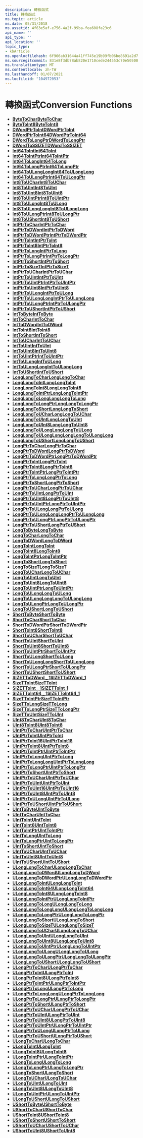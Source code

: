 ```yaml
---
description: 轉換函式
title: 轉換函式
ms.topic: article
ms.date: 05/31/2018
ms.assetid: 4f63e5af-e756-4a2f-99ba-fea608fa23c6
api_name: ''
api_type: ''
api_location: ''
topic_type:
- kbArticle
ms.openlocfilehash: 6f966ab31644a41ff745e19b99fb06be8691a2d7
ms.sourcegitcommit: 831e8f3db78ab820e1710cede244553c70e50500
ms.translationtype: MT
ms.contentlocale: zh-TW
ms.lasthandoff: 01/07/2021
ms.locfileid: "104972053"
---
```

# <a name="conversion-functions"></a><span data-ttu-id="28663-103">轉換函式</span><span class="sxs-lookup"><span data-stu-id="28663-103">Conversion Functions</span></span>

-   [<span data-ttu-id="28663-104">**ByteToChar**</span><span class="sxs-lookup"><span data-stu-id="28663-104">**ByteToChar**</span></span>](/windows/desktop/api/intsafe/nf-intsafe-bytetochar)
-   [<span data-ttu-id="28663-105">**ByteToInt8**</span><span class="sxs-lookup"><span data-stu-id="28663-105">**ByteToInt8**</span></span>](/windows/desktop/api/intsafe/nf-intsafe-bytetoint8)
-   <span data-ttu-id="28663-106">[**DWordPtrToInt**](/previous-versions/windows/desktop/legacy/bb776679(v=vs.85))</span><span class="sxs-lookup"><span data-stu-id="28663-106">[**DWordPtrToInt**](/previous-versions/windows/desktop/legacy/bb776679(v=vs.85))</span></span>
-   <span data-ttu-id="28663-107">[**DWordPtrToInt64**](/previous-versions/windows/desktop/legacy/bb776680(v=vs.85))</span><span class="sxs-lookup"><span data-stu-id="28663-107">[**DWordPtrToInt64**](/previous-versions/windows/desktop/legacy/bb776680(v=vs.85))</span></span>
-   <span data-ttu-id="28663-108">[**DWordToLongPtr**](/previous-versions/windows/desktop/legacy/bb776694(v=vs.85))</span><span class="sxs-lookup"><span data-stu-id="28663-108">[**DWordToLongPtr**](/previous-versions/windows/desktop/legacy/bb776694(v=vs.85))</span></span>
-   <span data-ttu-id="28663-109">[**DWordToSSIZET**](/previous-versions/windows/desktop/legacy/bb776697(v=vs.85))</span><span class="sxs-lookup"><span data-stu-id="28663-109">[**DWordToSSIZET**](/previous-versions/windows/desktop/legacy/bb776697(v=vs.85))</span></span>
-   <span data-ttu-id="28663-110">[**Int64ToInt**](/previous-versions/windows/desktop/legacy/bb776705(v=vs.85))</span><span class="sxs-lookup"><span data-stu-id="28663-110">[**Int64ToInt**](/previous-versions/windows/desktop/legacy/bb776705(v=vs.85))</span></span>
-   <span data-ttu-id="28663-111">[**Int64ToIntPtr**](/previous-versions/windows/desktop/legacy/bb776706(v=vs.85))</span><span class="sxs-lookup"><span data-stu-id="28663-111">[**Int64ToIntPtr**](/previous-versions/windows/desktop/legacy/bb776706(v=vs.85))</span></span>
-   <span data-ttu-id="28663-112">[**Int64ToLong**](/previous-versions/windows/desktop/legacy/bb776707(v=vs.85))</span><span class="sxs-lookup"><span data-stu-id="28663-112">[**Int64ToLong**](/previous-versions/windows/desktop/legacy/bb776707(v=vs.85))</span></span>
-   <span data-ttu-id="28663-113">[**Int64ToLongPtr**](/previous-versions/windows/desktop/legacy/bb776708(v=vs.85))</span><span class="sxs-lookup"><span data-stu-id="28663-113">[**Int64ToLongPtr**](/previous-versions/windows/desktop/legacy/bb776708(v=vs.85))</span></span>
-   <span data-ttu-id="28663-114">[**Int64ToULongLong**](/previous-versions/windows/desktop/legacy/bb776716(v=vs.85))</span><span class="sxs-lookup"><span data-stu-id="28663-114">[**Int64ToULongLong**](/previous-versions/windows/desktop/legacy/bb776716(v=vs.85))</span></span>
-   <span data-ttu-id="28663-115">[**Int64ToULongPtr**](/previous-versions/windows/desktop/legacy/bb776717(v=vs.85))</span><span class="sxs-lookup"><span data-stu-id="28663-115">[**Int64ToULongPtr**](/previous-versions/windows/desktop/legacy/bb776717(v=vs.85))</span></span>
-   [<span data-ttu-id="28663-116">**Int8ToUChar**</span><span class="sxs-lookup"><span data-stu-id="28663-116">**Int8ToUChar**</span></span>](/windows/desktop/api/intsafe/nf-intsafe-int8touchar)
-   [<span data-ttu-id="28663-117">**Int8ToUInt**</span><span class="sxs-lookup"><span data-stu-id="28663-117">**Int8ToUInt**</span></span>](/windows/desktop/api/intsafe/nf-intsafe-int8touint)
-   [<span data-ttu-id="28663-118">**Int8ToUInt8**</span><span class="sxs-lookup"><span data-stu-id="28663-118">**Int8ToUInt8**</span></span>](/windows/desktop/api/intsafe/nf-intsafe-int8touint8)
-   [<span data-ttu-id="28663-119">**Int8ToUIntPtr**</span><span class="sxs-lookup"><span data-stu-id="28663-119">**Int8ToUIntPtr**</span></span>](/windows/desktop/api/intsafe/nf-intsafe-int8touintptr)
-   [<span data-ttu-id="28663-120">**Int8ToULong**</span><span class="sxs-lookup"><span data-stu-id="28663-120">**Int8ToULong**</span></span>](/windows/desktop/api/intsafe/nf-intsafe-int8toulong)
-   [<span data-ttu-id="28663-121">**Int8ToULongLong**</span><span class="sxs-lookup"><span data-stu-id="28663-121">**Int8ToULongLong**</span></span>](/windows/desktop/api/intsafe/nf-intsafe-int8toulonglong)
-   [<span data-ttu-id="28663-122">**Int8ToULongPtr**</span><span class="sxs-lookup"><span data-stu-id="28663-122">**Int8ToULongPtr**</span></span>](/windows/desktop/api/intsafe/nf-intsafe-int8toulongptr)
-   [<span data-ttu-id="28663-123">**Int8ToUShort**</span><span class="sxs-lookup"><span data-stu-id="28663-123">**Int8ToUShort**</span></span>](/windows/desktop/api/intsafe/nf-intsafe-int8toushort)
-   [<span data-ttu-id="28663-124">**IntPtrToChar**</span><span class="sxs-lookup"><span data-stu-id="28663-124">**IntPtrToChar**</span></span>](/windows/desktop/api/intsafe/nf-intsafe-intptrtochar)
-   <span data-ttu-id="28663-125">[**IntPtrToDWord**](/previous-versions/windows/desktop/legacy/bb776718(v=vs.85))</span><span class="sxs-lookup"><span data-stu-id="28663-125">[**IntPtrToDWord**](/previous-versions/windows/desktop/legacy/bb776718(v=vs.85))</span></span>
-   <span data-ttu-id="28663-126">[**IntPtrToDWordPtr**](/previous-versions/windows/desktop/legacy/bb776719(v=vs.85))</span><span class="sxs-lookup"><span data-stu-id="28663-126">[**IntPtrToDWordPtr**](/previous-versions/windows/desktop/legacy/bb776719(v=vs.85))</span></span>
-   [<span data-ttu-id="28663-127">**IntPtrToInt**</span><span class="sxs-lookup"><span data-stu-id="28663-127">**IntPtrToInt**</span></span>](/windows/desktop/api/Intsafe/nf-intsafe-intptrtoint)
-   [<span data-ttu-id="28663-128">**IntPtrToInt8**</span><span class="sxs-lookup"><span data-stu-id="28663-128">**IntPtrToInt8**</span></span>](/windows/desktop/api/intsafe/nf-intsafe-intptrtoint8)
-   [<span data-ttu-id="28663-129">**IntPtrToLong**</span><span class="sxs-lookup"><span data-stu-id="28663-129">**IntPtrToLong**</span></span>](/windows/desktop/api/Intsafe/nf-intsafe-intptrtolong)
-   [<span data-ttu-id="28663-130">**IntPtrToLongPtr**</span><span class="sxs-lookup"><span data-stu-id="28663-130">**IntPtrToLongPtr**</span></span>](/windows/desktop/api/intsafe/nf-intsafe-intptrtolongptr)
-   [<span data-ttu-id="28663-131">**IntPtrToShort**</span><span class="sxs-lookup"><span data-stu-id="28663-131">**IntPtrToShort**</span></span>](/windows/desktop/api/intsafe/nf-intsafe-intptrtoshort)
-   <span data-ttu-id="28663-132">[**IntPtrToSizeT**](/previous-versions/windows/desktop/legacy/bb776722(v=vs.85))</span><span class="sxs-lookup"><span data-stu-id="28663-132">[**IntPtrToSizeT**](/previous-versions/windows/desktop/legacy/bb776722(v=vs.85))</span></span>
-   [<span data-ttu-id="28663-133">**IntPtrToUChar**</span><span class="sxs-lookup"><span data-stu-id="28663-133">**IntPtrToUChar**</span></span>](/windows/desktop/api/intsafe/nf-intsafe-intptrtouchar)
-   [<span data-ttu-id="28663-134">**IntPtrToUInt**</span><span class="sxs-lookup"><span data-stu-id="28663-134">**IntPtrToUInt**</span></span>](/windows/desktop/api/Intsafe/nf-intsafe-intptrtouint)
-   [<span data-ttu-id="28663-135">**IntPtrToUIntPtr**</span><span class="sxs-lookup"><span data-stu-id="28663-135">**IntPtrToUIntPtr**</span></span>](/windows/desktop/api/Intsafe/nf-intsafe-intptrtouintptr)
-   [<span data-ttu-id="28663-136">**IntPtrToUInt8**</span><span class="sxs-lookup"><span data-stu-id="28663-136">**IntPtrToUInt8**</span></span>](/windows/desktop/api/intsafe/nf-intsafe-intptrtouint8)
-   [<span data-ttu-id="28663-137">**IntPtrToULong**</span><span class="sxs-lookup"><span data-stu-id="28663-137">**IntPtrToULong**</span></span>](/windows/desktop/api/Intsafe/nf-intsafe-intptrtoulong)
-   [<span data-ttu-id="28663-138">**IntPtrToULongLong**</span><span class="sxs-lookup"><span data-stu-id="28663-138">**IntPtrToULongLong**</span></span>](/windows/desktop/api/Intsafe/nf-intsafe-intptrtoulonglong)
-   [<span data-ttu-id="28663-139">**IntPtrToULongPtr**</span><span class="sxs-lookup"><span data-stu-id="28663-139">**IntPtrToULongPtr**</span></span>](/windows/desktop/api/Intsafe/nf-intsafe-intptrtoulongptr)
-   [<span data-ttu-id="28663-140">**IntPtrToUShort**</span><span class="sxs-lookup"><span data-stu-id="28663-140">**IntPtrToUShort**</span></span>](/windows/desktop/api/intsafe/nf-intsafe-intptrtoushort)
-   <span data-ttu-id="28663-141">[**IntToByte**](/previous-versions/windows/desktop/legacy/bb776729(v=vs.85))</span><span class="sxs-lookup"><span data-stu-id="28663-141">[**IntToByte**](/previous-versions/windows/desktop/legacy/bb776729(v=vs.85))</span></span>
-   [<span data-ttu-id="28663-142">**IntToChar**</span><span class="sxs-lookup"><span data-stu-id="28663-142">**IntToChar**</span></span>](/windows/desktop/api/Intsafe/nf-intsafe-inttochar)
-   <span data-ttu-id="28663-143">[**IntToDWord**](/previous-versions/windows/desktop/legacy/bb776731(v=vs.85))</span><span class="sxs-lookup"><span data-stu-id="28663-143">[**IntToDWord**](/previous-versions/windows/desktop/legacy/bb776731(v=vs.85))</span></span>
-   [<span data-ttu-id="28663-144">**IntToInt8**</span><span class="sxs-lookup"><span data-stu-id="28663-144">**IntToInt8**</span></span>](/windows/desktop/api/intsafe/nf-intsafe-inttoint8)
-   [<span data-ttu-id="28663-145">**IntToShort**</span><span class="sxs-lookup"><span data-stu-id="28663-145">**IntToShort**</span></span>](/windows/desktop/api/Intsafe/nf-intsafe-inttoshort)
-   [<span data-ttu-id="28663-146">**IntToUChar**</span><span class="sxs-lookup"><span data-stu-id="28663-146">**IntToUChar**</span></span>](/windows/desktop/api/Intsafe/nf-intsafe-inttouchar)
-   [<span data-ttu-id="28663-147">**IntToUInt**</span><span class="sxs-lookup"><span data-stu-id="28663-147">**IntToUInt**</span></span>](/windows/desktop/api/Intsafe/nf-intsafe-inttouint)
-   [<span data-ttu-id="28663-148">**IntToUInt8**</span><span class="sxs-lookup"><span data-stu-id="28663-148">**IntToUInt8**</span></span>](/windows/desktop/api/intsafe/nf-intsafe-inttouint8)
-   [<span data-ttu-id="28663-149">**IntToUIntPtr**</span><span class="sxs-lookup"><span data-stu-id="28663-149">**IntToUIntPtr**</span></span>](/windows/desktop/api/Intsafe/nf-intsafe-inttoulonglong)
-   [<span data-ttu-id="28663-150">**IntToULong**</span><span class="sxs-lookup"><span data-stu-id="28663-150">**IntToULong**</span></span>](/windows/desktop/api/Intsafe/nf-intsafe-inttoulong)
-   <span data-ttu-id="28663-151">[**IntToULongLong**](/previous-versions/windows/desktop/legacy/bb776740(v=vs.85))</span><span class="sxs-lookup"><span data-stu-id="28663-151">[**IntToULongLong**](/previous-versions/windows/desktop/legacy/bb776740(v=vs.85))</span></span>
-   [<span data-ttu-id="28663-152">**IntToUShort**</span><span class="sxs-lookup"><span data-stu-id="28663-152">**IntToUShort**</span></span>](/windows/desktop/api/Intsafe/nf-intsafe-inttoushort)
-   [<span data-ttu-id="28663-153">**LongLongToChar**</span><span class="sxs-lookup"><span data-stu-id="28663-153">**LongLongToChar**</span></span>](/windows/desktop/api/intsafe/nf-intsafe-longlongtochar)
-   [<span data-ttu-id="28663-154">**LongLongToInt**</span><span class="sxs-lookup"><span data-stu-id="28663-154">**LongLongToInt**</span></span>](/windows/desktop/api/intsafe/nf-intsafe-longlongtoint)
-   [<span data-ttu-id="28663-155">**LongLongToInt8**</span><span class="sxs-lookup"><span data-stu-id="28663-155">**LongLongToInt8**</span></span>](/windows/desktop/api/intsafe/nf-intsafe-longlongtoint8)
-   [<span data-ttu-id="28663-156">**LongLongToIntPtr**</span><span class="sxs-lookup"><span data-stu-id="28663-156">**LongLongToIntPtr**</span></span>](/windows/desktop/api/intsafe/nf-intsafe-longlongtointptr)
-   [<span data-ttu-id="28663-157">**LongLongToLong**</span><span class="sxs-lookup"><span data-stu-id="28663-157">**LongLongToLong**</span></span>](/windows/desktop/api/intsafe/nf-intsafe-longlongtolong)
-   [<span data-ttu-id="28663-158">**LongLongToLongPtr**</span><span class="sxs-lookup"><span data-stu-id="28663-158">**LongLongToLongPtr**</span></span>](/windows/desktop/api/intsafe/nf-intsafe-longlongtolongptr)
-   [<span data-ttu-id="28663-159">**LongLongToShort**</span><span class="sxs-lookup"><span data-stu-id="28663-159">**LongLongToShort**</span></span>](/windows/desktop/api/intsafe/nf-intsafe-longlongtoshort)
-   [<span data-ttu-id="28663-160">**LongLongToUChar**</span><span class="sxs-lookup"><span data-stu-id="28663-160">**LongLongToUChar**</span></span>](/windows/desktop/api/intsafe/nf-intsafe-longlongtouchar)
-   [<span data-ttu-id="28663-161">**LongLongToUInt**</span><span class="sxs-lookup"><span data-stu-id="28663-161">**LongLongToUInt**</span></span>](/windows/desktop/api/intsafe/nf-intsafe-longlongtouint)
-   [<span data-ttu-id="28663-162">**LongLongToUInt8**</span><span class="sxs-lookup"><span data-stu-id="28663-162">**LongLongToUInt8**</span></span>](/windows/desktop/api/intsafe/nf-intsafe-longlongtouint8)
-   [<span data-ttu-id="28663-163">**LongLongToULong**</span><span class="sxs-lookup"><span data-stu-id="28663-163">**LongLongToULong**</span></span>](/windows/desktop/api/intsafe/nf-intsafe-longlongtoulong)
-   [<span data-ttu-id="28663-164">**LongLongToULongLong**</span><span class="sxs-lookup"><span data-stu-id="28663-164">**LongLongToULongLong**</span></span>](/windows/desktop/api/intsafe/nf-intsafe-longlongtoulonglong)
-   [<span data-ttu-id="28663-165">**LongLongToUShort**</span><span class="sxs-lookup"><span data-stu-id="28663-165">**LongLongToUShort**</span></span>](/windows/desktop/api/intsafe/nf-intsafe-longlongtoushort)
-   [<span data-ttu-id="28663-166">**LongPtrToChar**</span><span class="sxs-lookup"><span data-stu-id="28663-166">**LongPtrToChar**</span></span>](/windows/desktop/api/intsafe/nf-intsafe-longptrtochar)
-   <span data-ttu-id="28663-167">[**LongPtrToDWord**](/previous-versions/windows/desktop/legacy/bb776744(v=vs.85))</span><span class="sxs-lookup"><span data-stu-id="28663-167">[**LongPtrToDWord**](/previous-versions/windows/desktop/legacy/bb776744(v=vs.85))</span></span>
-   <span data-ttu-id="28663-168">[**LongPtrToDWordPtr**](/previous-versions/windows/desktop/legacy/bb776745(v=vs.85))</span><span class="sxs-lookup"><span data-stu-id="28663-168">[**LongPtrToDWordPtr**](/previous-versions/windows/desktop/legacy/bb776745(v=vs.85))</span></span>
-   [<span data-ttu-id="28663-169">**LongPtrToInt**</span><span class="sxs-lookup"><span data-stu-id="28663-169">**LongPtrToInt**</span></span>](/windows/desktop/api/Intsafe/nf-intsafe-longptrtoint)
-   [<span data-ttu-id="28663-170">**LongPtrToInt8**</span><span class="sxs-lookup"><span data-stu-id="28663-170">**LongPtrToInt8**</span></span>](/windows/desktop/api/intsafe/nf-intsafe-longptrtoint8)
-   [<span data-ttu-id="28663-171">**LongPtrToIntPtr**</span><span class="sxs-lookup"><span data-stu-id="28663-171">**LongPtrToIntPtr**</span></span>](/windows/desktop/api/Intsafe/nf-intsafe-longptrtointptr)
-   [<span data-ttu-id="28663-172">**LongPtrToLong**</span><span class="sxs-lookup"><span data-stu-id="28663-172">**LongPtrToLong**</span></span>](/windows/desktop/api/Intsafe/nf-intsafe-longptrtolong)
-   [<span data-ttu-id="28663-173">**LongPtrToShort**</span><span class="sxs-lookup"><span data-stu-id="28663-173">**LongPtrToShort**</span></span>](/windows/desktop/api/intsafe/nf-intsafe-longptrtoshort)
-   [<span data-ttu-id="28663-174">**LongPtrToUChar**</span><span class="sxs-lookup"><span data-stu-id="28663-174">**LongPtrToUChar**</span></span>](/windows/desktop/api/intsafe/nf-intsafe-longptrtouchar)
-   [<span data-ttu-id="28663-175">**LongPtrToUInt**</span><span class="sxs-lookup"><span data-stu-id="28663-175">**LongPtrToUInt**</span></span>](/windows/desktop/api/Intsafe/nf-intsafe-longptrtouint)
-   [<span data-ttu-id="28663-176">**LongPtrToUInt8**</span><span class="sxs-lookup"><span data-stu-id="28663-176">**LongPtrToUInt8**</span></span>](/windows/desktop/api/intsafe/nf-intsafe-longptrtouint8)
-   [<span data-ttu-id="28663-177">**LongPtrToUIntPtr**</span><span class="sxs-lookup"><span data-stu-id="28663-177">**LongPtrToUIntPtr**</span></span>](/windows/desktop/api/Intsafe/nf-intsafe-longptrtouintptr)
-   [<span data-ttu-id="28663-178">**LongPtrToULong**</span><span class="sxs-lookup"><span data-stu-id="28663-178">**LongPtrToULong**</span></span>](/windows/desktop/api/Intsafe/nf-intsafe-longptrtoulong)
-   [<span data-ttu-id="28663-179">**LongPtrToULongLong**</span><span class="sxs-lookup"><span data-stu-id="28663-179">**LongPtrToULongLong**</span></span>](/windows/desktop/api/Intsafe/nf-intsafe-longptrtoulonglong)
-   [<span data-ttu-id="28663-180">**LongPtrToULongPtr**</span><span class="sxs-lookup"><span data-stu-id="28663-180">**LongPtrToULongPtr**</span></span>](/windows/desktop/api/Intsafe/nf-intsafe-longptrtoulongptr)
-   [<span data-ttu-id="28663-181">**LongPtrToUShort**</span><span class="sxs-lookup"><span data-stu-id="28663-181">**LongPtrToUShort**</span></span>](/windows/desktop/api/intsafe/nf-intsafe-longptrtoushort)
-   <span data-ttu-id="28663-182">[**LongToByte**](/previous-versions/windows/desktop/legacy/bb776756(v=vs.85))</span><span class="sxs-lookup"><span data-stu-id="28663-182">[**LongToByte**](/previous-versions/windows/desktop/legacy/bb776756(v=vs.85))</span></span>
-   [<span data-ttu-id="28663-183">**LongToChar**</span><span class="sxs-lookup"><span data-stu-id="28663-183">**LongToChar**</span></span>](/windows/desktop/api/Intsafe/nf-intsafe-longtochar)
-   <span data-ttu-id="28663-184">[**LongToDWord**](/previous-versions/windows/desktop/legacy/bb776758(v=vs.85))</span><span class="sxs-lookup"><span data-stu-id="28663-184">[**LongToDWord**](/previous-versions/windows/desktop/legacy/bb776758(v=vs.85))</span></span>
-   [<span data-ttu-id="28663-185">**LongToInt**</span><span class="sxs-lookup"><span data-stu-id="28663-185">**LongToInt**</span></span>](/windows/desktop/api/Intsafe/nf-intsafe-longtoint)
-   [<span data-ttu-id="28663-186">**LongToInt8**</span><span class="sxs-lookup"><span data-stu-id="28663-186">**LongToInt8**</span></span>](/windows/desktop/api/intsafe/nf-intsafe-longtoint8)
-   [<span data-ttu-id="28663-187">**LongToIntPtr**</span><span class="sxs-lookup"><span data-stu-id="28663-187">**LongToIntPtr**</span></span>](/windows/desktop/api/Intsafe/nf-intsafe-longtointptr)
-   [<span data-ttu-id="28663-188">**LongToShort**</span><span class="sxs-lookup"><span data-stu-id="28663-188">**LongToShort**</span></span>](/windows/desktop/api/Intsafe/nf-intsafe-longtoshort)
-   <span data-ttu-id="28663-189">[**LongToSizeT**](/previous-versions/windows/desktop/legacy/bb776764(v=vs.85))</span><span class="sxs-lookup"><span data-stu-id="28663-189">[**LongToSizeT**](/previous-versions/windows/desktop/legacy/bb776764(v=vs.85))</span></span>
-   [<span data-ttu-id="28663-190">**LongToUChar**</span><span class="sxs-lookup"><span data-stu-id="28663-190">**LongToUChar**</span></span>](/windows/desktop/api/Intsafe/nf-intsafe-longtouchar)
-   [<span data-ttu-id="28663-191">**LongToUInt**</span><span class="sxs-lookup"><span data-stu-id="28663-191">**LongToUInt**</span></span>](/windows/desktop/api/Intsafe/nf-intsafe-longtouint)
-   [<span data-ttu-id="28663-192">**LongToUInt8**</span><span class="sxs-lookup"><span data-stu-id="28663-192">**LongToUInt8**</span></span>](/windows/desktop/api/intsafe/nf-intsafe-longtouint8)
-   [<span data-ttu-id="28663-193">**LongToUIntPtr**</span><span class="sxs-lookup"><span data-stu-id="28663-193">**LongToUIntPtr**</span></span>](/windows/desktop/api/Intsafe/nf-intsafe-longtouintptr)
-   [<span data-ttu-id="28663-194">**LongToULong**</span><span class="sxs-lookup"><span data-stu-id="28663-194">**LongToULong**</span></span>](/windows/desktop/api/Intsafe/nf-intsafe-longtoulong)
-   [<span data-ttu-id="28663-195">**LongToULongLong**</span><span class="sxs-lookup"><span data-stu-id="28663-195">**LongToULongLong**</span></span>](/windows/desktop/api/Intsafe/nf-intsafe-longtoulonglong)
-   [<span data-ttu-id="28663-196">**LongToULongPtr**</span><span class="sxs-lookup"><span data-stu-id="28663-196">**LongToULongPtr**</span></span>](/windows/desktop/api/Intsafe/nf-intsafe-longtoulongptr)
-   [<span data-ttu-id="28663-197">**LongToUShort**</span><span class="sxs-lookup"><span data-stu-id="28663-197">**LongToUShort**</span></span>](/windows/desktop/api/Intsafe/nf-intsafe-longtoushort)
-   <span data-ttu-id="28663-198">[**ShortToByte**](/previous-versions/windows/desktop/legacy/bb762359(v=vs.85))</span><span class="sxs-lookup"><span data-stu-id="28663-198">[**ShortToByte**](/previous-versions/windows/desktop/legacy/bb762359(v=vs.85))</span></span>
-   [<span data-ttu-id="28663-199">**ShortToChar**</span><span class="sxs-lookup"><span data-stu-id="28663-199">**ShortToChar**</span></span>](/windows/desktop/api/Intsafe/nf-intsafe-shorttochar)
-   [<span data-ttu-id="28663-200">**ShortToDWordPtr**</span><span class="sxs-lookup"><span data-stu-id="28663-200">**ShortToDWordPtr**</span></span>](/windows/desktop/api/intsafe/nf-intsafe-shorttodwordptr)
-   [<span data-ttu-id="28663-201">**ShortToInt8**</span><span class="sxs-lookup"><span data-stu-id="28663-201">**ShortToInt8**</span></span>](/windows/desktop/api/intsafe/nf-intsafe-shorttoint8)
-   [<span data-ttu-id="28663-202">**ShortToUChar**</span><span class="sxs-lookup"><span data-stu-id="28663-202">**ShortToUChar**</span></span>](/windows/desktop/api/Intsafe/nf-intsafe-shorttouchar)
-   [<span data-ttu-id="28663-203">**ShortToUInt**</span><span class="sxs-lookup"><span data-stu-id="28663-203">**ShortToUInt**</span></span>](/windows/desktop/api/intsafe/nf-intsafe-shorttouint)
-   [<span data-ttu-id="28663-204">**ShortToUInt8**</span><span class="sxs-lookup"><span data-stu-id="28663-204">**ShortToUInt8**</span></span>](/windows/desktop/api/intsafe/nf-intsafe-shorttouint8)
-   [<span data-ttu-id="28663-205">**ShortToUIntPtr**</span><span class="sxs-lookup"><span data-stu-id="28663-205">**ShortToUIntPtr**</span></span>](/windows/desktop/api/intsafe/nf-intsafe-shorttouintptr)
-   [<span data-ttu-id="28663-206">**ShortToULong**</span><span class="sxs-lookup"><span data-stu-id="28663-206">**ShortToULong**</span></span>](/windows/desktop/api/intsafe/nf-intsafe-shorttoulong)
-   [<span data-ttu-id="28663-207">**ShortToULongLong**</span><span class="sxs-lookup"><span data-stu-id="28663-207">**ShortToULongLong**</span></span>](/windows/desktop/api/intsafe/nf-intsafe-shorttoulonglong)
-   [<span data-ttu-id="28663-208">**ShortToULongPtr**</span><span class="sxs-lookup"><span data-stu-id="28663-208">**ShortToULongPtr**</span></span>](/windows/desktop/api/intsafe/nf-intsafe-shorttoulongptr)
-   [<span data-ttu-id="28663-209">**ShortToUShort**</span><span class="sxs-lookup"><span data-stu-id="28663-209">**ShortToUShort**</span></span>](/windows/desktop/api/Intsafe/nf-intsafe-shorttoushort)
-   <span data-ttu-id="28663-210">[**SIZETToDWord \_ 1**](/previous-versions/windows/desktop/legacy/bb762365(v=vs.85))</span><span class="sxs-lookup"><span data-stu-id="28663-210">[**SIZETToDWord\_1**](/previous-versions/windows/desktop/legacy/bb762365(v=vs.85))</span></span>
-   [<span data-ttu-id="28663-211">**SizeTToInt**</span><span class="sxs-lookup"><span data-stu-id="28663-211">**SizeTToInt**</span></span>](/windows/desktop/api/Intsafe/nf-intsafe-ulongptrtoint)
-   [<span data-ttu-id="28663-212">**SIZETToInt \_ 1**</span><span class="sxs-lookup"><span data-stu-id="28663-212">**SIZETToInt\_1**</span></span>](/windows/desktop/api/Intsafe/nf-intsafe-uintptrtoint)
-   [<span data-ttu-id="28663-213">**SIZETToInt64 \_ 1**</span><span class="sxs-lookup"><span data-stu-id="28663-213">**SIZETToInt64\_1**</span></span>](/windows/desktop/api/Intsafe/nf-intsafe-ulongptrtolonglong)
-   <span data-ttu-id="28663-214">[**SizeTToIntPtr**](/previous-versions/windows/desktop/legacy/bb762370(v=vs.85))</span><span class="sxs-lookup"><span data-stu-id="28663-214">[**SizeTToIntPtr**](/previous-versions/windows/desktop/legacy/bb762370(v=vs.85))</span></span>
-   [<span data-ttu-id="28663-215">**SizeTToLong**</span><span class="sxs-lookup"><span data-stu-id="28663-215">**SizeTToLong**</span></span>](/windows/desktop/api/Intsafe/nf-intsafe-uintptrtolong)
-   <span data-ttu-id="28663-216">[**SizeTToLongPtr**](/previous-versions/windows/desktop/legacy/bb762374(v=vs.85))</span><span class="sxs-lookup"><span data-stu-id="28663-216">[**SizeTToLongPtr**](/previous-versions/windows/desktop/legacy/bb762374(v=vs.85))</span></span>
-   <span data-ttu-id="28663-217">[**SizeTToUInt**](/previous-versions/windows/desktop/legacy/bb762380(v=vs.85))</span><span class="sxs-lookup"><span data-stu-id="28663-217">[**SizeTToUInt**](/previous-versions/windows/desktop/legacy/bb762380(v=vs.85))</span></span>
-   [<span data-ttu-id="28663-218">**UInt8ToChar**</span><span class="sxs-lookup"><span data-stu-id="28663-218">**UInt8ToChar**</span></span>](/windows/desktop/api/intsafe/nf-intsafe-uint8tochar)
-   [<span data-ttu-id="28663-219">**UInt8ToInt8**</span><span class="sxs-lookup"><span data-stu-id="28663-219">**UInt8ToInt8**</span></span>](/windows/desktop/api/intsafe/nf-intsafe-uint8toint8)
-   [<span data-ttu-id="28663-220">**UIntPtrToChar**</span><span class="sxs-lookup"><span data-stu-id="28663-220">**UIntPtrToChar**</span></span>](/windows/desktop/api/intsafe/nf-intsafe-uintptrtochar)
-   <span data-ttu-id="28663-221">[**UIntPtrToInt**](/previous-versions/windows/desktop/legacy/bb762396(v=vs.85))</span><span class="sxs-lookup"><span data-stu-id="28663-221">[**UIntPtrToInt**](/previous-versions/windows/desktop/legacy/bb762396(v=vs.85))</span></span>
-   [<span data-ttu-id="28663-222">**UIntPtrToInt16**</span><span class="sxs-lookup"><span data-stu-id="28663-222">**UIntPtrToInt16**</span></span>](/windows/desktop/api/intsafe/nf-intsafe-uintptrtoint16)
-   [<span data-ttu-id="28663-223">**UIntPtrToInt8**</span><span class="sxs-lookup"><span data-stu-id="28663-223">**UIntPtrToInt8**</span></span>](/windows/desktop/api/intsafe/nf-intsafe-uintptrtoint8)
-   [<span data-ttu-id="28663-224">**UIntPtrToIntPtr**</span><span class="sxs-lookup"><span data-stu-id="28663-224">**UIntPtrToIntPtr**</span></span>](/windows/desktop/api/Intsafe/nf-intsafe-uintptrtointptr)
-   <span data-ttu-id="28663-225">[**UIntPtrToLong**](/previous-versions/windows/desktop/legacy/bb762399(v=vs.85))</span><span class="sxs-lookup"><span data-stu-id="28663-225">[**UIntPtrToLong**](/previous-versions/windows/desktop/legacy/bb762399(v=vs.85))</span></span>
-   [<span data-ttu-id="28663-226">**UIntPtrToLongLong**</span><span class="sxs-lookup"><span data-stu-id="28663-226">**UIntPtrToLongLong**</span></span>](/windows/desktop/api/intsafe/nf-intsafe-uintptrtolonglong)
-   [<span data-ttu-id="28663-227">**UIntPtrToLongPtr**</span><span class="sxs-lookup"><span data-stu-id="28663-227">**UIntPtrToLongPtr**</span></span>](/windows/desktop/api/Intsafe/nf-intsafe-uintptrtolongptr)
-   [<span data-ttu-id="28663-228">**UIntPtrToShort**</span><span class="sxs-lookup"><span data-stu-id="28663-228">**UIntPtrToShort**</span></span>](/windows/desktop/api/intsafe/nf-intsafe-uintptrtoshort)
-   [<span data-ttu-id="28663-229">**UIntPtrToUChar**</span><span class="sxs-lookup"><span data-stu-id="28663-229">**UIntPtrToUChar**</span></span>](/windows/desktop/api/intsafe/nf-intsafe-uintptrtouchar)
-   [<span data-ttu-id="28663-230">**UIntPtrToUInt**</span><span class="sxs-lookup"><span data-stu-id="28663-230">**UIntPtrToUInt**</span></span>](/windows/desktop/api/Intsafe/nf-intsafe-uintptrtouint)
-   [<span data-ttu-id="28663-231">**UIntPtrToUInt16**</span><span class="sxs-lookup"><span data-stu-id="28663-231">**UIntPtrToUInt16**</span></span>](/windows/desktop/api/intsafe/nf-intsafe-uintptrtouint16)
-   [<span data-ttu-id="28663-232">**UIntPtrToUInt8**</span><span class="sxs-lookup"><span data-stu-id="28663-232">**UIntPtrToUInt8**</span></span>](/windows/desktop/api/intsafe/nf-intsafe-uintptrtouint8)
-   [<span data-ttu-id="28663-233">**UIntPtrToULong**</span><span class="sxs-lookup"><span data-stu-id="28663-233">**UIntPtrToULong**</span></span>](/windows/desktop/api/Intsafe/nf-intsafe-uintptrtoulong)
-   [<span data-ttu-id="28663-234">**UIntPtrToUShort**</span><span class="sxs-lookup"><span data-stu-id="28663-234">**UIntPtrToUShort**</span></span>](/windows/desktop/api/intsafe/nf-intsafe-uintptrtoushort)
-   <span data-ttu-id="28663-235">[**UIntToByte**](/previous-versions/windows/desktop/legacy/bb762404(v=vs.85))</span><span class="sxs-lookup"><span data-stu-id="28663-235">[**UIntToByte**](/previous-versions/windows/desktop/legacy/bb762404(v=vs.85))</span></span>
-   [<span data-ttu-id="28663-236">**UIntToChar**</span><span class="sxs-lookup"><span data-stu-id="28663-236">**UIntToChar**</span></span>](/windows/desktop/api/Intsafe/nf-intsafe-uinttochar)
-   [<span data-ttu-id="28663-237">**UIntToInt**</span><span class="sxs-lookup"><span data-stu-id="28663-237">**UIntToInt**</span></span>](/windows/desktop/api/Intsafe/nf-intsafe-uinttoint)
-   [<span data-ttu-id="28663-238">**UIntToInt8**</span><span class="sxs-lookup"><span data-stu-id="28663-238">**UIntToInt8**</span></span>](/windows/desktop/api/intsafe/nf-intsafe-uinttoint8)
-   [<span data-ttu-id="28663-239">**UIntToIntPtr**</span><span class="sxs-lookup"><span data-stu-id="28663-239">**UIntToIntPtr**</span></span>](/windows/desktop/api/Intsafe/nf-intsafe-uinttointptr)
-   [<span data-ttu-id="28663-240">**UIntToLong**</span><span class="sxs-lookup"><span data-stu-id="28663-240">**UIntToLong**</span></span>](/windows/desktop/api/Intsafe/nf-intsafe-uinttolong)
-   [<span data-ttu-id="28663-241">**UIntToLongPtr**</span><span class="sxs-lookup"><span data-stu-id="28663-241">**UIntToLongPtr**</span></span>](/windows/desktop/api/Intsafe/nf-intsafe-uinttolongptr)
-   [<span data-ttu-id="28663-242">**UIntToShort**</span><span class="sxs-lookup"><span data-stu-id="28663-242">**UIntToShort**</span></span>](/windows/desktop/api/Intsafe/nf-intsafe-uinttoshort)
-   [<span data-ttu-id="28663-243">**UIntToUChar**</span><span class="sxs-lookup"><span data-stu-id="28663-243">**UIntToUChar**</span></span>](/windows/desktop/api/Intsafe/nf-intsafe-uinttouchar)
-   [<span data-ttu-id="28663-244">**UIntToUInt8**</span><span class="sxs-lookup"><span data-stu-id="28663-244">**UIntToUInt8**</span></span>](/windows/desktop/api/intsafe/nf-intsafe-uinttouint8)
-   [<span data-ttu-id="28663-245">**UIntToUShort**</span><span class="sxs-lookup"><span data-stu-id="28663-245">**UIntToUShort**</span></span>](/windows/desktop/api/Intsafe/nf-intsafe-uinttoushort)
-   [<span data-ttu-id="28663-246">**ULongLongToChar**</span><span class="sxs-lookup"><span data-stu-id="28663-246">**ULongLongToChar**</span></span>](/windows/desktop/api/intsafe/nf-intsafe-ulonglongtochar)
-   <span data-ttu-id="28663-247">[**ULongLongToDWord**](/previous-versions/windows/desktop/legacy/bb762416(v=vs.85))</span><span class="sxs-lookup"><span data-stu-id="28663-247">[**ULongLongToDWord**](/previous-versions/windows/desktop/legacy/bb762416(v=vs.85))</span></span>
-   <span data-ttu-id="28663-248">[**ULongLongToDWordPtr**](/previous-versions/windows/desktop/legacy/bb762417(v=vs.85))</span><span class="sxs-lookup"><span data-stu-id="28663-248">[**ULongLongToDWordPtr**](/previous-versions/windows/desktop/legacy/bb762417(v=vs.85))</span></span>
-   [<span data-ttu-id="28663-249">**ULongLongToInt**</span><span class="sxs-lookup"><span data-stu-id="28663-249">**ULongLongToInt**</span></span>](/windows/desktop/api/Intsafe/nf-intsafe-ulonglongtoint)
-   <span data-ttu-id="28663-250">[**ULongLongToInt64**](/previous-versions/windows/desktop/legacy/bb762419(v=vs.85))</span><span class="sxs-lookup"><span data-stu-id="28663-250">[**ULongLongToInt64**](/previous-versions/windows/desktop/legacy/bb762419(v=vs.85))</span></span>
-   [<span data-ttu-id="28663-251">**ULongLongToInt8**</span><span class="sxs-lookup"><span data-stu-id="28663-251">**ULongLongToInt8**</span></span>](/windows/desktop/api/intsafe/nf-intsafe-ulonglongtoint8)
-   [<span data-ttu-id="28663-252">**ULongLongToIntPtr**</span><span class="sxs-lookup"><span data-stu-id="28663-252">**ULongLongToIntPtr**</span></span>](/windows/desktop/api/Intsafe/nf-intsafe-ulonglongtolonglong)
-   [<span data-ttu-id="28663-253">**ULongLongToLong**</span><span class="sxs-lookup"><span data-stu-id="28663-253">**ULongLongToLong**</span></span>](/windows/desktop/api/Intsafe/nf-intsafe-ulonglongtolong)
-   <span data-ttu-id="28663-254">[**ULongLongToLongLong**](/previous-versions/windows/desktop/legacy/hh707135(v=vs.85))</span><span class="sxs-lookup"><span data-stu-id="28663-254">[**ULongLongToLongLong**](/previous-versions/windows/desktop/legacy/hh707135(v=vs.85))</span></span>
-   [<span data-ttu-id="28663-255">**ULongLongToLongPtr**</span><span class="sxs-lookup"><span data-stu-id="28663-255">**ULongLongToLongPtr**</span></span>](/windows/desktop/api/Intsafe/nf-intsafe-ulonglongtolongptr)
-   [<span data-ttu-id="28663-256">**ULongLongToShort**</span><span class="sxs-lookup"><span data-stu-id="28663-256">**ULongLongToShort**</span></span>](/windows/desktop/api/intsafe/nf-intsafe-ulonglongtoshort)
-   <span data-ttu-id="28663-257">[**ULongLongToSizeT**](/previous-versions/windows/desktop/legacy/bb762424(v=vs.85))</span><span class="sxs-lookup"><span data-stu-id="28663-257">[**ULongLongToSizeT**](/previous-versions/windows/desktop/legacy/bb762424(v=vs.85))</span></span>
-   [<span data-ttu-id="28663-258">**ULongLongToUChar**</span><span class="sxs-lookup"><span data-stu-id="28663-258">**ULongLongToUChar**</span></span>](/windows/desktop/api/intsafe/nf-intsafe-ulonglongtouchar)
-   [<span data-ttu-id="28663-259">**ULongLongToUInt**</span><span class="sxs-lookup"><span data-stu-id="28663-259">**ULongLongToUInt**</span></span>](/windows/desktop/api/Intsafe/nf-intsafe-ulonglongtouint)
-   [<span data-ttu-id="28663-260">**ULongLongToUInt8**</span><span class="sxs-lookup"><span data-stu-id="28663-260">**ULongLongToUInt8**</span></span>](/windows/desktop/api/intsafe/nf-intsafe-ulonglongtouint8)
-   [<span data-ttu-id="28663-261">**ULongLongToUIntPtr**</span><span class="sxs-lookup"><span data-stu-id="28663-261">**ULongLongToUIntPtr**</span></span>](/windows/desktop/api/Intsafe/nf-intsafe-ulonglongtouintptr)
-   [<span data-ttu-id="28663-262">**ULongLongToULong**</span><span class="sxs-lookup"><span data-stu-id="28663-262">**ULongLongToULong**</span></span>](/windows/desktop/api/Intsafe/nf-intsafe-ulonglongtoulong)
-   [<span data-ttu-id="28663-263">**ULongLongToULongPtr**</span><span class="sxs-lookup"><span data-stu-id="28663-263">**ULongLongToULongPtr**</span></span>](/windows/desktop/api/Intsafe/nf-intsafe-ulonglongtoulongptr)
-   [<span data-ttu-id="28663-264">**ULongLongToUShort**</span><span class="sxs-lookup"><span data-stu-id="28663-264">**ULongLongToUShort**</span></span>](/windows/desktop/api/intsafe/nf-intsafe-ulonglongtoushort)
-   [<span data-ttu-id="28663-265">**ULongPtrToChar**</span><span class="sxs-lookup"><span data-stu-id="28663-265">**ULongPtrToChar**</span></span>](/windows/desktop/api/intsafe/nf-intsafe-ulongptrtochar)
-   <span data-ttu-id="28663-266">[**ULongPtrToInt**](/previous-versions/windows/desktop/legacy/bb762432(v=vs.85))</span><span class="sxs-lookup"><span data-stu-id="28663-266">[**ULongPtrToInt**](/previous-versions/windows/desktop/legacy/bb762432(v=vs.85))</span></span>
-   [<span data-ttu-id="28663-267">**ULongPtrToInt8**</span><span class="sxs-lookup"><span data-stu-id="28663-267">**ULongPtrToInt8**</span></span>](/windows/desktop/api/intsafe/nf-intsafe-ulongptrtoint8)
-   [<span data-ttu-id="28663-268">**ULongPtrToIntPtr**</span><span class="sxs-lookup"><span data-stu-id="28663-268">**ULongPtrToIntPtr**</span></span>](/windows/desktop/api/Intsafe/nf-intsafe-ulongptrtointptr)
-   [<span data-ttu-id="28663-269">**ULongPtrToLong**</span><span class="sxs-lookup"><span data-stu-id="28663-269">**ULongPtrToLong**</span></span>](/windows/desktop/api/Intsafe/nf-intsafe-ulongptrtolong)
-   <span data-ttu-id="28663-270">[**ULongPtrToLongLong**](/previous-versions/windows/desktop/legacy/hh707142(v=vs.85))</span><span class="sxs-lookup"><span data-stu-id="28663-270">[**ULongPtrToLongLong**](/previous-versions/windows/desktop/legacy/hh707142(v=vs.85))</span></span>
-   [<span data-ttu-id="28663-271">**ULongPtrToLongPtr**</span><span class="sxs-lookup"><span data-stu-id="28663-271">**ULongPtrToLongPtr**</span></span>](/windows/desktop/api/Intsafe/nf-intsafe-ulongptrtolongptr)
-   [<span data-ttu-id="28663-272">**ULongPtrToShort**</span><span class="sxs-lookup"><span data-stu-id="28663-272">**ULongPtrToShort**</span></span>](/windows/desktop/api/intsafe/nf-intsafe-ulongptrtoshort)
-   [<span data-ttu-id="28663-273">**ULongPtrToUChar**</span><span class="sxs-lookup"><span data-stu-id="28663-273">**ULongPtrToUChar**</span></span>](/windows/desktop/api/intsafe/nf-intsafe-ulongptrtouchar)
-   [<span data-ttu-id="28663-274">**ULongPtrToUInt**</span><span class="sxs-lookup"><span data-stu-id="28663-274">**ULongPtrToUInt**</span></span>](/windows/desktop/api/Intsafe/nf-intsafe-ulongptrtouint)
-   [<span data-ttu-id="28663-275">**ULongPtrToUInt8**</span><span class="sxs-lookup"><span data-stu-id="28663-275">**ULongPtrToUInt8**</span></span>](/windows/desktop/api/intsafe/nf-intsafe-ulongptrtouint8)
-   [<span data-ttu-id="28663-276">**ULongPtrToUIntPtr**</span><span class="sxs-lookup"><span data-stu-id="28663-276">**ULongPtrToUIntPtr**</span></span>](/windows/desktop/api/Intsafe/nf-intsafe-ulongptrtouintptr)
-   [<span data-ttu-id="28663-277">**ULongPtrToULong**</span><span class="sxs-lookup"><span data-stu-id="28663-277">**ULongPtrToULong**</span></span>](/windows/desktop/api/Intsafe/nf-intsafe-ulongptrtoulong)
-   [<span data-ttu-id="28663-278">**ULongPtrToUShort**</span><span class="sxs-lookup"><span data-stu-id="28663-278">**ULongPtrToUShort**</span></span>](/windows/desktop/api/intsafe/nf-intsafe-ulongptrtoushort)
-   [<span data-ttu-id="28663-279">**ULongToChar**</span><span class="sxs-lookup"><span data-stu-id="28663-279">**ULongToChar**</span></span>](/windows/desktop/api/Intsafe/nf-intsafe-ulongtochar)
-   [<span data-ttu-id="28663-280">**ULongToInt**</span><span class="sxs-lookup"><span data-stu-id="28663-280">**ULongToInt**</span></span>](/windows/desktop/api/Intsafe/nf-intsafe-ulongtoint)
-   [<span data-ttu-id="28663-281">**ULongToInt8**</span><span class="sxs-lookup"><span data-stu-id="28663-281">**ULongToInt8**</span></span>](/windows/desktop/api/intsafe/nf-intsafe-ulongtoint8)
-   [<span data-ttu-id="28663-282">**ULongToIntPtr**</span><span class="sxs-lookup"><span data-stu-id="28663-282">**ULongToIntPtr**</span></span>](/windows/desktop/api/Intsafe/nf-intsafe-ulongtointptr)
-   [<span data-ttu-id="28663-283">**ULongToLong**</span><span class="sxs-lookup"><span data-stu-id="28663-283">**ULongToLong**</span></span>](/windows/desktop/api/Intsafe/nf-intsafe-ulongtolong)
-   [<span data-ttu-id="28663-284">**ULongToLongPtr**</span><span class="sxs-lookup"><span data-stu-id="28663-284">**ULongToLongPtr**</span></span>](/windows/desktop/api/Intsafe/nf-intsafe-ulongtolongptr)
-   [<span data-ttu-id="28663-285">**ULongToShort**</span><span class="sxs-lookup"><span data-stu-id="28663-285">**ULongToShort**</span></span>](/windows/desktop/api/Intsafe/nf-intsafe-ulongtoshort)
-   [<span data-ttu-id="28663-286">**ULongToUChar**</span><span class="sxs-lookup"><span data-stu-id="28663-286">**ULongToUChar**</span></span>](/windows/desktop/api/Intsafe/nf-intsafe-ulongtouchar)
-   [<span data-ttu-id="28663-287">**ULongToUInt**</span><span class="sxs-lookup"><span data-stu-id="28663-287">**ULongToUInt**</span></span>](/windows/desktop/api/Intsafe/nf-intsafe-ulongtouint)
-   [<span data-ttu-id="28663-288">**ULongToUInt8**</span><span class="sxs-lookup"><span data-stu-id="28663-288">**ULongToUInt8**</span></span>](/windows/desktop/api/intsafe/nf-intsafe-ulongtouint8)
-   [<span data-ttu-id="28663-289">**ULongToUIntPtr**</span><span class="sxs-lookup"><span data-stu-id="28663-289">**ULongToUIntPtr**</span></span>](/windows/desktop/api/Intsafe/nf-intsafe-ulongtouintptr)
-   [<span data-ttu-id="28663-290">**ULongToUShort**</span><span class="sxs-lookup"><span data-stu-id="28663-290">**ULongToUShort**</span></span>](/windows/desktop/api/Intsafe/nf-intsafe-ulongtoushort)
-   <span data-ttu-id="28663-291">[**UShortToByte**](/previous-versions/windows/desktop/legacy/bb762457(v=vs.85))</span><span class="sxs-lookup"><span data-stu-id="28663-291">[**UShortToByte**](/previous-versions/windows/desktop/legacy/bb762457(v=vs.85))</span></span>
-   [<span data-ttu-id="28663-292">**UShortToChar**</span><span class="sxs-lookup"><span data-stu-id="28663-292">**UShortToChar**</span></span>](/windows/desktop/api/Intsafe/nf-intsafe-ushorttochar)
-   [<span data-ttu-id="28663-293">**UShortToInt8**</span><span class="sxs-lookup"><span data-stu-id="28663-293">**UShortToInt8**</span></span>](/windows/desktop/api/intsafe/nf-intsafe-ushorttoint8)
-   [<span data-ttu-id="28663-294">**UShortToShort**</span><span class="sxs-lookup"><span data-stu-id="28663-294">**UShortToShort**</span></span>](/windows/desktop/api/Intsafe/nf-intsafe-ushorttoshort)
-   [<span data-ttu-id="28663-295">**UShortToUChar**</span><span class="sxs-lookup"><span data-stu-id="28663-295">**UShortToUChar**</span></span>](/windows/desktop/api/Intsafe/nf-intsafe-ushorttouchar)
-   [<span data-ttu-id="28663-296">**UShortToUInt8**</span><span class="sxs-lookup"><span data-stu-id="28663-296">**UShortToUInt8**</span></span>](/windows/desktop/api/intsafe/nf-intsafe-ushorttouint8)

 

 

